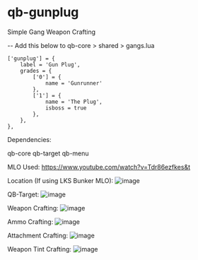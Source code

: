 # qb-gunplug
Simple Gang Weapon Crafting

-- Add this below to qb-core > shared > gangs.lua

    ['gunplug'] = {
		label = 'Gun Plug',
		grades = {
            ['0'] = {
                name = 'Gunrunner'
            },
            ['1'] = {
                name = 'The Plug',
                isboss = true
            },
        },
	},

Dependencies: 

qb-core
qb-target
qb-menu


MLO Used: https://www.youtube.com/watch?v=Tdr86ezfkes&t



Location (If using LKS Bunker MLO):
![image](https://i.ibb.co/2ZwpWGd/Location.png)

QB-Target:
![image](https://i.ibb.co/9bdPLHc/Crafting-Menu.png)

Weapon Crafting:
![image](https://i.ibb.co/JtCk5s7/Weapon-Crafting.png)

Ammo Crafting:
![image](https://i.ibb.co/ZJmkb4M/Ammo-Crafting.png)

Attachment Crafting:
![image](https://i.ibb.co/m8rPyH6/Attachment-Crafting.png)

Weapon Tint Crafting:
![image](https://i.ibb.co/cCTSCyv/Weapon-Tint-Crafting.png)

